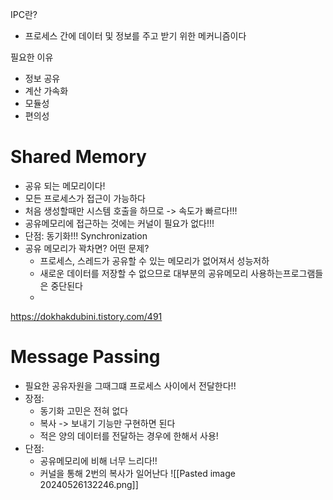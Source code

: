 IPC란?
- 프로세스 간에 데이터 및 정보를 주고 받기 위한 메커니즘이다

필요한 이유
- 정보 공유
- 계산 가속화
- 모듈성
- 편의성

# Shared Memory
- 공유 되는 메모리이다!
- 모든 프로세스가 접근이 가능하다
- 처음 생성할때만 시스템 호출을 하므로 -> 속도가 빠르다!!!
- 공유메모리에 접근하는 것에는 커널이 필요가 없다!!!
- 단점: 동기화!!! Synchronization
- 공유 메모리가 꽉차면? 어떤 문제?
	- 프로세스, 스레드가 공유할 수 있는 메모리가 없어져서 성능저하
	- 새로운 데이터를 저장할 수 없으므로 대부분의 공유메모리 사용하는프로그램들은 중단된다
	- 
https://dokhakdubini.tistory.com/491
# Message Passing
- 필요한 공유자원을 그때그떄 프로세스 사이에서 전달한다!!
- 장점:
	- 동기화 고민은 전혀 없다
	- 복사 -> 보내기 기능만 구현하면 된다
	- 적은 양의 데이터를 전달하는 경우에 한해서 사용!
- 단점:
	- 공유메모리에 비해 너무 느리다!!
	- 커널을 통해 2번의 복사가 일어난다
![[Pasted image 20240526132246.png]]


